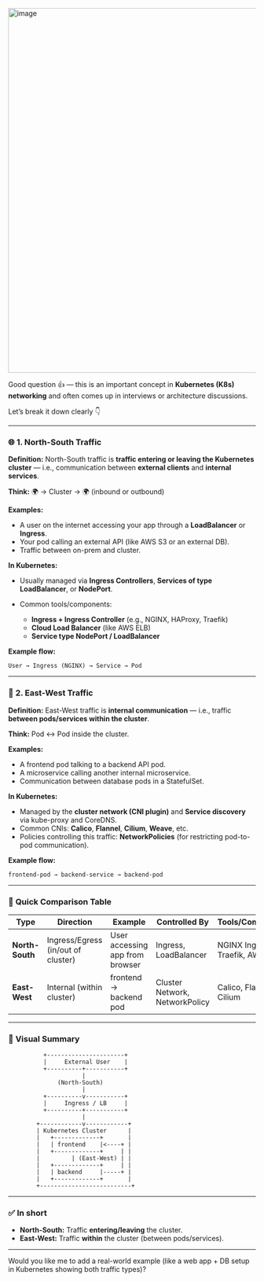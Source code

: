 <img width="1821" height="742" alt="image" src="https://github.com/user-attachments/assets/6cedbf22-d76f-4013-b3e4-cec9e3bb399a" />


Good question 👍 — this is an important concept in **Kubernetes (K8s) networking** and often comes up in interviews or architecture discussions.

Let’s break it down clearly 👇

---

### 🌐 **1. North-South Traffic**

**Definition:**
North-South traffic is **traffic entering or leaving the Kubernetes cluster** — i.e., communication between **external clients** and **internal services**.

**Think:**
🌍 → Cluster → 🌍 (inbound or outbound)

**Examples:**

* A user on the internet accessing your app through a **LoadBalancer** or **Ingress**.
* Your pod calling an external API (like AWS S3 or an external DB).
* Traffic between on-prem and cluster.

**In Kubernetes:**

* Usually managed via **Ingress Controllers**, **Services of type LoadBalancer**, or **NodePort**.
* Common tools/components:

  * **Ingress + Ingress Controller** (e.g., NGINX, HAProxy, Traefik)
  * **Cloud Load Balancer** (like AWS ELB)
  * **Service type NodePort / LoadBalancer**

**Example flow:**

```
User → Ingress (NGINX) → Service → Pod
```

---

### 🔁 **2. East-West Traffic**

**Definition:**
East-West traffic is **internal communication** — i.e., traffic **between pods/services within the cluster**.

**Think:**
Pod ↔ Pod inside the cluster.

**Examples:**

* A frontend pod talking to a backend API pod.
* A microservice calling another internal microservice.
* Communication between database pods in a StatefulSet.

**In Kubernetes:**

* Managed by the **cluster network (CNI plugin)** and **Service discovery** via kube-proxy and CoreDNS.
* Common CNIs: **Calico**, **Flannel**, **Cilium**, **Weave**, etc.
* Policies controlling this traffic: **NetworkPolicies** (for restricting pod-to-pod communication).

**Example flow:**

```
frontend-pod → backend-service → backend-pod
```

---

### 🧭 **Quick Comparison Table**

| Type            | Direction                          | Example                         | Controlled By                  | Tools/Components                |
| --------------- | ---------------------------------- | ------------------------------- | ------------------------------ | ------------------------------- |
| **North-South** | Ingress/Egress (in/out of cluster) | User accessing app from browser | Ingress, LoadBalancer          | NGINX Ingress, Traefik, AWS ELB |
| **East-West**   | Internal (within cluster)          | frontend → backend pod          | Cluster Network, NetworkPolicy | Calico, Flannel, Cilium         |

---

### 🧩 **Visual Summary**

```
          +----------------------+
          |     External User    |
          +----------+-----------+
                     |
              (North-South)
                     |
          +----------v-----------+
          |     Ingress / LB     |
          +----------+-----------+
                     |
        +------------v------------+
        | Kubernetes Cluster      |
        |   +-------------+       |
        |   | frontend    |<----+ |
        |   +-------------+     | |
        |         | (East-West) | |
        |   +-------------+     | |
        |   | backend     |-----+ |
        |   +-------------+       |
        +--------------------------+
```

---

### ✅ **In short**

* **North-South:** Traffic **entering/leaving** the cluster.
* **East-West:** Traffic **within** the cluster (between pods/services).

---

Would you like me to add a real-world example (like a web app + DB setup in Kubernetes showing both traffic types)?
